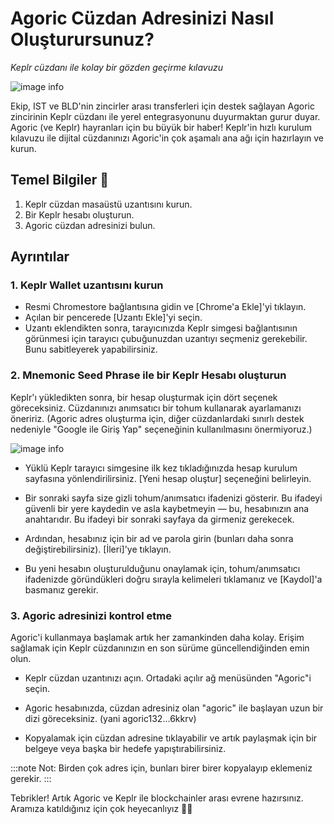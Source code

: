 # Agoric Cüzdan Adresinizi Nasıl Oluşturursunuz?

_Keplr cüzdanı ile kolay bir gözden geçirme kılavuzu_

![image info](https://miro.medium.com/v2/resize:fit:1400/format:webp/1*70VOx4kNch4QTnkesJR9ag.png)

Ekip, IST ve BLD'nin zincirler arası transferleri için destek sağlayan Agoric zincirinin Keplr cüzdanı ile yerel entegrasyonunu duyurmaktan gurur duyar. Agoric (ve Keplr) hayranları için bu büyük bir haber! Keplr'in hızlı kurulum kılavuzu ile dijital cüzdanınızı Agoric'in çok aşamalı ana ağı için hazırlayın ve kurun.

## __Temel Bilgiler 🌳__

1. Keplr cüzdan masaüstü uzantısını kurun.
2. Bir Keplr hesabı oluşturun.
3. Agoric cüzdan adresinizi bulun.

## __Ayrıntılar__

### __1. Keplr Wallet uzantısını kurun__

- Resmi Chromestore bağlantısına gidin ve [Chrome'a Ekle]'yi tıklayın.
- Açılan bir pencerede [Uzantı Ekle]'yi seçin.
- Uzantı eklendikten sonra, tarayıcınızda Keplr simgesi bağlantısının görünmesi için tarayıcı çubuğunuzdan uzantıyı seçmeniz gerekebilir. Bunu sabitleyerek yapabilirsiniz.
### __2. Mnemonic Seed Phrase ile bir Keplr Hesabı oluşturun__

Keplr'ı yükledikten sonra, bir hesap oluşturmak için dört seçenek göreceksiniz. Cüzdanınızı anımsatıcı bir tohum kullanarak ayarlamanızı öneririz. (Agoric adres oluşturma için, diğer cüzdanlardaki sınırlı destek nedeniyle "Google ile Giriş Yap" seçeneğinin kullanılmasını önermiyoruz.)

![image info](https://miro.medium.com/v2/resize:fit:1400/format:webp/1*dFl-75KN6LF0G6xzI4QTEg.png)

- Yüklü Keplr tarayıcı simgesine ilk kez tıkladığınızda hesap kurulum sayfasına yönlendirilirsiniz. [Yeni hesap oluştur] seçeneğini belirleyin.

- Bir sonraki sayfa size gizli tohum/anımsatıcı ifadenizi gösterir. Bu ifadeyi güvenli bir yere kaydedin ve asla kaybetmeyin — bu, hesabınızın ana anahtarıdır. Bu ifadeyi bir sonraki sayfaya da girmeniz gerekecek.

- Ardından, hesabınız için bir ad ve parola girin (bunları daha sonra değiştirebilirsiniz). [İleri]'ye tıklayın.

- Bu yeni hesabın oluşturulduğunu onaylamak için, tohum/anımsatıcı ifadenizde göründükleri doğru sırayla kelimeleri tıklamanız ve [Kaydol]'a basmanız gerekir.

### __3. Agoric adresinizi kontrol etme__

Agoric'i kullanmaya başlamak artık her zamankinden daha kolay. Erişim sağlamak için Keplr cüzdanınızın en son sürüme güncellendiğinden emin olun.

- Keplr cüzdan uzantınızı açın.
Ortadaki açılır ağ menüsünden "Agoric"i seçin.

- Agoric hesabınızda, cüzdan adresiniz olan "agoric" ile başlayan uzun bir dizi göreceksiniz. (yani agoric132…6kkrv)

- Kopyalamak için cüzdan adresine tıklayabilir ve artık paylaşmak için bir belgeye veya başka bir hedefe yapıştırabilirsiniz.

:::note
Not: Birden çok adres için, bunları birer birer kopyalayıp eklemeniz gerekir.
:::

Tebrikler! Artık Agoric ve Keplr ile blockchainler arası evrene hazırsınız. Aramıza katıldığınız için çok heyecanlıyız 🎉✨